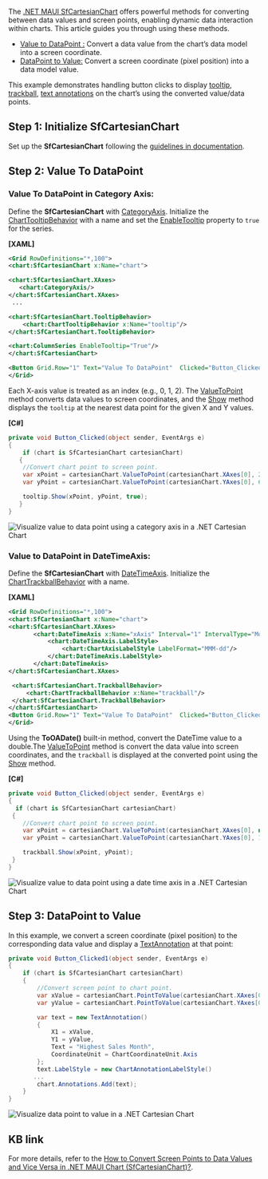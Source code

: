 The [.NET MAUI SfCartesianChart](https://www.syncfusion.com/maui-controls/maui-cartesian-charts) offers powerful methods for converting between data values and screen points, enabling dynamic data interaction within charts. This article guides you through using these methods.

* [Value to DataPoint :](https://help.syncfusion.com/cr/maui/Syncfusion.Maui.Charts.SfCartesianChart.html#Syncfusion_Maui_Charts_SfCartesianChart_ValueToPoint_Syncfusion_Maui_Charts_ChartAxis_System_Double_) Convert a data value from the chart’s data model into a screen coordinate.
* [DataPoint to Value:](https://help.syncfusion.com/cr/maui/Syncfusion.Maui.Charts.SfCartesianChart.html#Syncfusion_Maui_Charts_SfCartesianChart_PointToValue_Syncfusion_Maui_Charts_ChartAxis_System_Double_System_Double_) Convert a screen coordinate (pixel position) into a data model value.

This example demonstrates handling button clicks to display [tooltip](https://help.syncfusion.com/maui/cartesian-charts/tooltip), [trackball](https://help.syncfusion.com/maui/cartesian-charts/trackball), [text annotations](https://help.syncfusion.com/maui/cartesian-charts/annotation#text-annotation) on the chart’s using the converted value/data points.

## Step 1: Initialize SfCartesianChart
Set up the **SfCartesianChart** following the [guidelines in documentation](https://help.syncfusion.com/maui/cartesian-charts/getting-started).

## Step 2: Value To DataPoint

### Value To DataPoint in Category Axis:
Define the **SfCartesianChart** with [CategoryAxis](https://help.syncfusion.com/cr/maui/Syncfusion.Maui.Charts.CategoryAxis.html).  Initialize the [ChartTooltipBehavior](https://help.syncfusion.com/cr/maui/Syncfusion.Maui.Charts.ChartTooltipBehavior.html) with a name and set the [EnableTooltip](https://help.syncfusion.com/cr/maui/Syncfusion.Maui.Charts.ChartSeries.html#Syncfusion_Maui_Charts_ChartSeries_EnableTooltip) property to `true` for the series.

**[XAML]**
 
 ```xml
<Grid RowDefinitions="*,100">
<chart:SfCartesianChart x:Name="chart">

<chart:SfCartesianChart.XAxes>
    <chart:CategoryAxis/>
</chart:SfCartesianChart.XAxes>
  ...

 <chart:SfCartesianChart.TooltipBehavior>
     <chart:ChartTooltipBehavior x:Name="tooltip"/>
 </chart:SfCartesianChart.TooltipBehavior>

 <chart:ColumnSeries EnableTooltip="True"/>
 </chart:SfCartesianChart>
 
<Button Grid.Row="1" Text="Value To DataPoint"  Clicked="Button_Clicked"/>
</Grid>
 ```

Each X-axis value is treated as an index (e.g., 0, 1, 2). The [ValueToPoint](https://help.syncfusion.com/cr/maui/Syncfusion.Maui.Charts.SfCartesianChart.html#Syncfusion_Maui_Charts_SfCartesianChart_ValueToPoint_Syncfusion_Maui_Charts_ChartAxis_System_Double_) method converts data values to screen coordinates, and the [Show](https://help.syncfusion.com/cr/maui/Syncfusion.Maui.Charts.ChartTooltipBehavior.html#Syncfusion_Maui_Charts_ChartTooltipBehavior_Show_System_Single_System_Single_System_Boolean_) method displays the `tooltip` at the nearest data point for the given X and Y values. 

**[C#]**
 
 ```csharp
private void Button_Clicked(object sender, EventArgs e)
 {
     if (chart is SfCartesianChart cartesianChart)
    {
     //Convert chart point to screen point.
     var xPoint = cartesianChart.ValueToPoint(cartesianChart.XAxes[0], 2);
     var yPoint = cartesianChart.ValueToPoint(cartesianChart.YAxes[0], 65);

     tooltip.Show(xPoint, yPoint, true);
    }
 }
 ```
 
 ![Visualize value to data point using a category axis in a .NET Cartesian Chart](https://support.syncfusion.com/kb/agent/attachment/article/18515/inline?token=eyJhbGciOiJodHRwOi8vd3d3LnczLm9yZy8yMDAxLzA0L3htbGRzaWctbW9yZSNobWFjLXNoYTI1NiIsInR5cCI6IkpXVCJ9.eyJpZCI6IjM0NDAxIiwib3JnaWQiOiIzIiwiaXNzIjoic3VwcG9ydC5zeW5jZnVzaW9uLmNvbSJ9.2ei5-TmnR_x6VtTFOLpPeJGJUDfEVWY0RYKeisY_R30)

### Value to DataPoint in DateTimeAxis:
Define the **SfCartesianChart** with [DateTimeAxis](https://help.syncfusion.com/cr/maui/Syncfusion.Maui.Charts.DateTimeAxis.html#properties). Initialize the [ChartTrackballBehavior](https://help.syncfusion.com/cr/maui/Syncfusion.Maui.Charts.ChartTrackballBehavior.html) with a name.

**[XAML]**
 
 ```xml
<Grid RowDefinitions="*,100">
<chart:SfCartesianChart x:Name="chart">
<chart:SfCartesianChart.XAxes>
        <chart:DateTimeAxis x:Name="xAxis" Interval="1" IntervalType="Months">
            <chart:DateTimeAxis.LabelStyle>
                <chart:ChartAxisLabelStyle LabelFormat="MMM-dd"/>
            </chart:DateTimeAxis.LabelStyle>
        </chart:DateTimeAxis>
 </chart:SfCartesianChart.XAxes>
 
  <chart:SfCartesianChart.TrackballBehavior>
      <chart:ChartTrackballBehavior x:Name="trackball"/>
  </chart:SfCartesianChart.TrackballBehavior>
 </chart:SfCartesianChart>
<Button Grid.Row="1" Text="Value To DataPoint"  Clicked="Button_Clicked"/>
</Grid>
 ```
Using the **ToOADate()** built-in method, convert the DateTime value to a double.The [ValueToPoint](https://help.syncfusion.com/cr/maui/Syncfusion.Maui.Charts.SfCartesianChart.html#Syncfusion_Maui_Charts_SfCartesianChart_ValueToPoint_Syncfusion_Maui_Charts_ChartAxis_System_Double_) method is convert the data value into screen coordinates, and the `trackball` is displayed at the converted point using the [Show](https://help.syncfusion.com/cr/maui/Syncfusion.Maui.Charts.ChartTrackballBehavior.html#Syncfusion_Maui_Charts_ChartTrackballBehavior_Show_System_Single_System_Single_) method.

**[C#]**
 
 ```csharp
private void Button_Clicked(object sender, EventArgs e)
 {
   if (chart is SfCartesianChart cartesianChart)
  {
     //Convert chart point to screen point.
     var xPoint = cartesianChart.ValueToPoint(cartesianChart.XAxes[0], new DateTime(2010,04,30).ToOADate());
     var yPoint = cartesianChart.ValueToPoint(cartesianChart.YAxes[0], 182);

     trackball.Show(xPoint, yPoint);
  }
 } 
 ```
 
 ![Visualize value to data point using a date time axis in a .NET Cartesian Chart](https://support.syncfusion.com/kb/agent/attachment/article/18515/inline?token=eyJhbGciOiJodHRwOi8vd3d3LnczLm9yZy8yMDAxLzA0L3htbGRzaWctbW9yZSNobWFjLXNoYTI1NiIsInR5cCI6IkpXVCJ9.eyJpZCI6IjM0MzM1Iiwib3JnaWQiOiIzIiwiaXNzIjoic3VwcG9ydC5zeW5jZnVzaW9uLmNvbSJ9.pt6ktasbXCmrJhVSciD4g8wXXkI5wx3Js7Nofivpsro)
 
## Step 3: DataPoint to Value
In this example, we convert a screen coordinate (pixel position) to the corresponding data value and display a [TextAnnotation](https://help.syncfusion.com/cr/maui/Syncfusion.Maui.Charts.TextAnnotation.html) at that point:

 
 ```csharp
 private void Button_Clicked1(object sender, EventArgs e)
 {
     if (chart is SfCartesianChart cartesianChart)
     {
         //Convert screen point to chart point.
         var xValue = cartesianChart.PointToValue(cartesianChart.XAxes[0], 630, 100);
         var yValue = cartesianChart.PointToValue(cartesianChart.YAxes[0], 630, 100);

         var text = new TextAnnotation()
         {
             X1 = xValue,
             Y1 = yValue,
             Text = "Highest Sales Month",
             CoordinateUnit = ChartCoordinateUnit.Axis
         };
         text.LabelStyle = new ChartAnnotationLabelStyle()
        ...
         chart.Annotations.Add(text);
     }
 }
 ```
 ![Visualize data point to value in a .NET Cartesian Chart](https://support.syncfusion.com/kb/agent/attachment/article/18515/inline?token=eyJhbGciOiJodHRwOi8vd3d3LnczLm9yZy8yMDAxLzA0L3htbGRzaWctbW9yZSNobWFjLXNoYTI1NiIsInR5cCI6IkpXVCJ9.eyJpZCI6IjM0MzM2Iiwib3JnaWQiOiIzIiwiaXNzIjoic3VwcG9ydC5zeW5jZnVzaW9uLmNvbSJ9.kTJIs32GTSBfyRT6smujuOZYgbWqFZ7qz7S9QqT4yng)

## KB link
For more details, refer to the [How to Convert Screen Points to Data Values and Vice Versa in .NET MAUI Chart (SfCartesianChart)?](https://support.syncfusion.com/agent/kb/18515).

